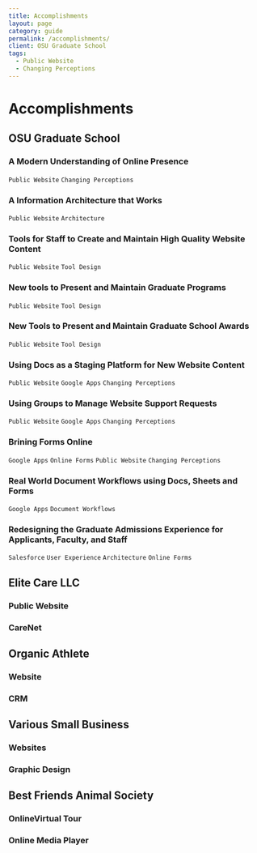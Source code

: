 ```yaml
---
title: Accomplishments
layout: page
category: guide
permalink: /accomplishments/
client: OSU Graduate School
tags:
  - Public Website
  - Changing Perceptions
---
```


# Accomplishments

## OSU Graduate School

### A Modern Understanding of Online Presence

`Public Website`  `Changing Perceptions`

### A Information Architecture that Works

`Public Website`  `Architecture`

### Tools for Staff to Create and Maintain High Quality Website Content

`Public Website`  `Tool Design`

### New tools to Present and Maintain Graduate Programs

`Public Website`  `Tool Design`

### New Tools to Present and Maintain Graduate School Awards

`Public Website`  `Tool Design`

### Using Docs as a Staging Platform for New Website Content

`Public Website`  `Google Apps`  `Changing Perceptions`

### Using Groups to Manage Website Support Requests

`Public Website`  `Google Apps`  `Changing Perceptions`

### Brining Forms Online

`Google Apps`  `Online Forms`  `Public Website`  `Changing Perceptions`

### Real World Document Workflows using Docs, Sheets and Forms

`Google Apps`  `Document Workflows`

### Redesigning the Graduate Admissions Experience for Applicants, Faculty, and Staff

`Salesforce`  `User Experience`  `Architecture`  `Online Forms`



## Elite Care LLC

### Public Website

### CareNet

## Organic Athlete

### Website

### CRM

## Various Small Business

### Websites

### Graphic Design

## Best Friends Animal Society

### OnlineVirtual Tour

### Online Media Player
